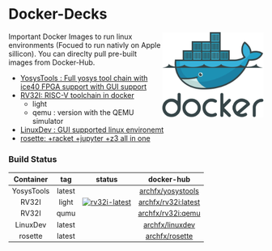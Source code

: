 # Docker-Decks

<img src="https://raw.githubusercontent.com/Archfx/docker-decks/master/images/docker-logo.png" alt="docker" width="200" align="right">
Important Docker Images to run linux environments (Focued to run nativly on Apple sillicon). You can direclty pull pre-built images from Docker-Hub.

<!-- [![dockeri.co](https://dockerico.blankenship.io/image/archfx/yosystools)](https://hub.docker.com/r/archfx/yosystools) -->
* [YosysTools : Full yosys tool chain with ice40 FPGA support with GUI support](https://github.com/Archfx/docker-decks/tree/master/YosysTools)
* [RV32I: RISC-V toolchain in docker](https://github.com/Archfx/docker-decks/tree/master/RV32I)
    - light 
    - qemu : version with the QEMU simulator
* [LinuxDev : GUI supported linux environemt](https://github.com/Archfx/docker-decks/tree/master/LinuxDev)
* [rosette: +racket +jupyter +z3 all in one](https://github.com/Archfx/docker-decks/tree/master/rosette)


### Build Status

| Container  |  tag |  status | docker-hub |
|:-:|:-:|:-:|:-:|
| YosysTools  | latest  |   | [archfx/yosystools](https://hub.docker.com/repository/docker/archfx/yosystools/general) |
|  RV32I      | light   | [![rv32i-latest](https://github.com/Archfx/docker-decks/actions/workflows/docker-image-rv32i.yml/badge.svg)](https://github.com/Archfx/docker-decks/actions/workflows/docker-image-rv32i.yml)  | [archfx/rv32i:latest](https://hub.docker.com/repository/docker/archfx/rv32i/general) |
|  RV32I      |  qumu   |   | [archfx/rv32i:qemu](https://hub.docker.com/repository/docker/archfx/rv32i/general)|
|  LinuxDev | latest  |   | [archfx/linuxdev](https://hub.docker.com/repository/docker/archfx/rv32i/general) |
|  rosette | latest  |   | [archfx/rosette](https://hub.docker.com/repository/docker/archfx/rv32i/general) |


